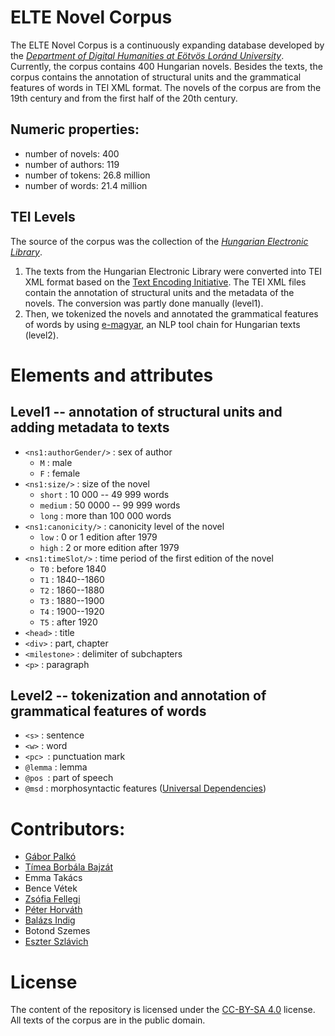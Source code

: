 # ELTE Novel Corpus

The ELTE Novel Corpus is a continuously expanding database developed by the [_Department of Digital Humanities at Eötvös Loránd University_](https://elte-dh.hu/). Currently, the corpus contains 400 Hungarian novels. Besides the texts, the corpus contains the annotation of structural units and the grammatical features of words in TEI XML format. The novels of the corpus are from the 19th century and from the first half of the 20th century.

## Numeric properties:

- number of novels: 400
- number of authors: 119
- number of tokens: 26.8 million
- number of words: 21.4 million

## TEI Levels

The source of the corpus was the collection of the [_Hungarian Electronic Library_](http://mek.oszk.hu).

1. The texts from the Hungarian Electronic Library were converted into TEI XML format based on the [Text Encoding Initiative](https://tei-c.org/). The TEI XML files contain the annotation of structural units and the metadata of the novels. The conversion was partly done manually (level1).
2. Then, we tokenized the novels and annotated the grammatical features of words by using [e-magyar](https://github.com/nytud/emtsv), an NLP tool chain for Hungarian texts (level2).

# Elements and attributes

## Level1 -- annotation of structural units and adding metadata to texts

- `<ns1:authorGender/>` : sex of author
	- `M` : male
	- `F` : female
- `<ns1:size/>` : size of the novel
	- `short` : 10 000 -- 49 999 words
	- `medium` : 50 0000 -- 99 999 words
	- `long` : more than 100 000 words 
- `<ns1:canonicity/>` : canonicity level of the novel 
	- `low` : 0 or 1 edition after 1979
	- `high` : 2 or more edition after 1979
- `<ns1:timeSlot/>` : time period of the first edition of the novel
	- `T0` : before 1840
	- `T1` : 1840--1860
	- `T2` : 1860--1880
	- `T3` : 1880--1900
	- `T4` : 1900--1920 
	- `T5` : after 1920
- `<head>` : title
- `<div>` : part, chapter
- `<milestone>` : delimiter of subchapters
- `<p>` : paragraph

## Level2 -- tokenization and annotation of grammatical features of words

- `<s>` : sentence
- `<w>` : word
- `<pc> `: punctuation mark
- `@lemma` : lemma
- `@pos `: part of speech
- `@msd` : morphosyntactic features ([Universal Dependencies](https://universaldependencies.org/))

# Contributors:

- [Gábor Palkó](https://github.com/luhpeg)
- [Tímea Borbála Bajzát](https://github.com/bajzattimi)
- Emma Takács
- Bence Vétek
- [Zsófia Fellegi](https://github.com/zsofiafellegi)
- [Péter Horváth](https://github.com/horvathpeti99)
- [Balázs Indig](https://github.com/dlazesz)
- Botond Szemes
- [Eszter Szlávich](https://github.com/sz-eszter)

# License

The content of the repository is licensed under the [CC-BY-SA 4.0](https://creativecommons.org/licenses/by-sa/4.0/) license.  
All texts of the corpus are in the public domain.

